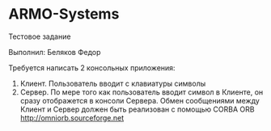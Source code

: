 # ARMO-Systems
Тестовое задание

Выполнил: Беляков Федор

Требуется написать 2 консольных приложения:

1) Клиент. Пользователь вводит с клавиатуры символы
2) Сервер. По мере того как пользователь вводит символ в Клиенте, он сразу отображется в консоли Сервера.
Обмен сообщениями между Клиент и Сервер должен быть реализован с помощью CORBA ORB http://omniorb.sourceforge.net
